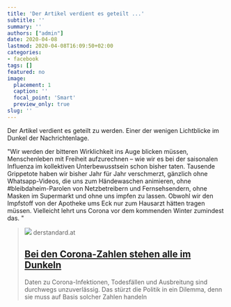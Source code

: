 ```yaml
---
title: 'Der Artikel verdient es geteilt ...'
subtitle: ''
summary: ''
authors: ["admin"]
date: 2020-04-08
lastmod: 2020-04-08T16:09:50+02:00
categories:
- facebook
tags: []
featured: no
image:
  placement: 1
  caption: ''
  focal_point: 'Smart'
  preview_only: true
slug: ''
---
```

Der Artikel verdient es geteilt zu werden. Einer der wenigen Lichtblicke im Dunkel der Nachrichtenlage. 

"Wir werden der bitteren Wirklichkeit ins Auge blicken müssen, Menschenleben mit Freiheit aufzurechnen – wie wir es bei der saisonalen Influenza im kollektiven Unterbewusstsein schon bisher taten. Tausende Grippetote haben wir bisher Jahr für Jahr verschmerzt, gänzlich ohne Whatsapp-Videos, die uns zum Händewaschen animieren, ohne #bleibdaheim-Parolen von Netzbetreibern und Fernsehsendern, ohne Masken im Supermarkt und ohne uns impfen zu lassen. Obwohl wir den Impfstoff von der Apotheke ums Eck nur zum Hausarzt hätten tragen müssen. Vielleicht lehrt uns Corona vor dem kommenden Winter zumindest das. "
> [![](https://at.staticfiles.at/img/meta/meta_image_1200x630-4d0796cf00.png)](https://www.derstandard.at/story/2000116399653/bei-den-corona-zahlen-stehen-alle-im-dunkeln)
> derstandard.at
> ## [Bei den Corona-Zahlen stehen alle im Dunkeln](https://www.derstandard.at/story/2000116399653/bei-den-corona-zahlen-stehen-alle-im-dunkeln)
>
>Daten zu Corona-Infektionen, Todesfällen und Ausbreitung sind durchwegs unzuverlässig. Das stürzt die Politik in ein Dilemma, denn sie muss auf Basis solcher Zahlen handeln


